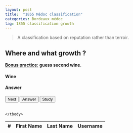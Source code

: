 ```yaml
---
layout: post
title:  "1855 Médoc classification"
categories: Bordeaux médoc
tag: 1855 classification growth
---
```


<blockquote>
  <p>A classification based on reputation rather than terroir.</p>
</blockquote>

<div class="text-center">
	<h2>Where and what growth ?</h2>
	<strong class="text-primary"><u> Bonus practice:</u> guess second wine.</strong>
	<h4 class="text-danger" id="bdx">Wine</h4>
	<h4 class="text-success" id="bdx_answer">Answer</h4>
	<button type="button" class="btn btn-success" id="test_me">Next</button>
	<button type="button" class="btn btn-danger" id="answer">Answer</button>
	<button type="button" class="btn btn-primary" id="study">Study</button>
</div>

<br>

<table class="table table-condensed hide" id="study_table">
	<thead>
		<tr> 
			<th>#</th>
			<th>First Name</th>
			<th>Last Name</th>
			<th>Username</th>
		</tr>
	</thead>
	<tbody>
		
	</tbody> 
</table>

<script>
	var chateaux = ["Château Haut-Brion", "Château Lafite-Rothschild", "Château Latour", "Château Margaux", "Château Mouton-Rothschild", "Château Rausan-Ségla", "Château Rauzan-Gassies", "Château Léoville-Las Cases", "Château Léoville-Poyferré", "Château Léoville-Barton", "Château Durfort-Vivens", "Château Gruaud-Larose", "Château Lascombes", "Château Brane-Cantenac", "Château Pichon-Longueville", "Château Pichon-Longueville, Comtesse de Lalande", "Château Ducru-Beaucaillou", "Château Cos d'Estournel", "Château Montrose", "Château Kirwan", "Château d'Issan", "Château Lagrange", "Château Langoa-Barton", "Château Giscours", "Château Malescot Saint-Exupéry", "Château Boyd-Cantenac", "Château Cantenac-Brown", "Château Palmer", "Château La Lagune", "Château Desmirail", "Château Calon-Ségur", "Château Ferrière", "Château Marquis d'Alesme-Becker", "Château Saint-Pierre", "Château Talbot", "Château Branaire-Ducru", "Château Duhart-Milon-Rothschild", "Château Pouget", "Château La Tour-Carnet", "Château Lafon-Rochet", "Château Beychevelle", "Château Prieuré-Lichine", "Château Marquis-de-Terme", "Château Pontet-Canet", "Château Batailley", "Château Haut-Batailley", "Château Grand-Puy-Lacoste", "Château Grand-Puy-Ducasse", "Château Lynch-Bages", "Château Lynch-Moussas", "Château Dauzac", "Château d'Armailhac", "Château du Tertre", "Château Haut-Bages-Libéral", "Château Pédesclaux", "Château Belgrave", "Château de Camensac", "Château Cos-Labory", "Château Clerc-Milon", "Château Croizet-Bages", "Château Cantemerle"];

	var chateaux_answers = ["1st, Pessac", "1st, Pauillac", "1st, Pauillac", "1st, Margaux", "1st, Pauillac", "2nd, Margaux", "2nd, Margaux", "2nd, Saint-Julien", "2nd, Saint-Julien", "2nd, Saint-Julien", "2nd, Margaux", "2nd, Saint-Julien", "2nd, Margaux", "2nd, Margaux", "2nd, Pauillac", "2nd, Pauillac", "2nd, Saint-Julien", "2nd, Saint-Estephe", "2nd, Saint-Estephe", "3rd, Margaux", "3rd, Margaux", "3rd, Saint-Julien", "3rd, Saint-Julien", "3rd, Margaux", "3rd, Margaux", "3rd, Margaux", "3rd, Margaux", "3rd, Margaux", "3rd, Haut-Médoc", "3rd, Margaux", "3rd, Saint-Estephe", "3rd, Margaux", "3rd, Margaux", "4th, Saint-Julien", "4th, Saint-Julien", "4th, Saint-Julien", "4th, Pauillac", "4th, Margaux", "4th, Haut-Médoc", "4th, Saint-Estephe", "4th, Saint-Julien", "4th, Margaux", "4th, Margaux", "5th, Pauillac", "5th, Pauillac", "5th, Pauillac", "5th, Pauillac", "5th, Pauillac", "5th, Pauillac", "5th, Pauillac", "5th, Margaux", "5th, Pauillac", "5th, Margaux", "5th, Pauillac", "5th, Pauillac", "5th, Haut-Médoc", "5th, Haut-Médoc", "5th, Saint-Estephe", "5th, Pauillac", "5th, Pauillac", "5th, Haut-Médoc"];

	// generating study table
	for (var i = chateaux.length - 1; i >= 0; i--) {
		$("tbody").append("<tr><td>" + chateaux[i] + "</td><td>" + chateaux_answers[i] + "</td></tr>");
	};

	//clicking JS logic
	$("#test_me").click(function(){
		var rand = Math.floor(Math.random()*chateaux.length)
		var chateau = chateaux[rand];
		var chateau_answer = chateaux_answers[rand];
		$("#bdx").empty();
		$("#bdx_answer").empty();
		$("#bdx_answer").append("Answer");
		$("#bdx").append("<span>" + chateau + "</span>");
		$("#answer").click(function(){
			$("#bdx_answer").empty();
			$("#bdx_answer").append("<span>" + chateau_answer + "</span>");
		});
	});

	var hide = true
	$("#study").click(function(){
		if (hide) {
			$( "#study_table" ).removeClass("hide");
			hide = false;
		}else{
			$( "#study_table" ).addClass("hide");
			hide = true;
		};
	});
</script>